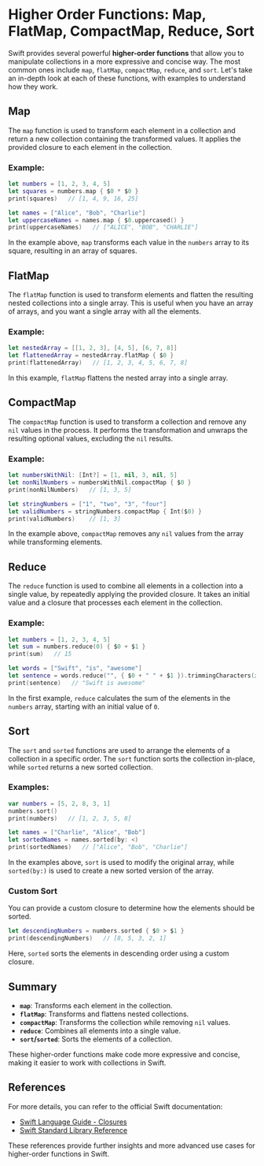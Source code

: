 # Higher Order Functions: Map, FlatMap, CompactMap, Reduce, Sort

Swift provides several powerful **higher-order functions** that allow you to manipulate collections in a more expressive and concise way. The most common ones include `map`, `flatMap`, `compactMap`, `reduce`, and `sort`. Let's take an in-depth look at each of these functions, with examples to understand how they work.

## Map

The `map` function is used to transform each element in a collection and return a new collection containing the transformed values. It applies the provided closure to each element in the collection.

### Example:

```swift
let numbers = [1, 2, 3, 4, 5]
let squares = numbers.map { $0 * $0 }
print(squares)   // [1, 4, 9, 16, 25]

let names = ["Alice", "Bob", "Charlie"]
let uppercaseNames = names.map { $0.uppercased() }
print(uppercaseNames)   // ["ALICE", "BOB", "CHARLIE"]
```

In the example above, `map` transforms each value in the `numbers` array to its square, resulting in an array of squares.

## FlatMap

The `flatMap` function is used to transform elements and flatten the resulting nested collections into a single array. This is useful when you have an array of arrays, and you want a single array with all the elements.

### Example:

```swift
let nestedArray = [[1, 2, 3], [4, 5], [6, 7, 8]]
let flattenedArray = nestedArray.flatMap { $0 }
print(flattenedArray)   // [1, 2, 3, 4, 5, 6, 7, 8]
```

In this example, `flatMap` flattens the nested array into a single array.

## CompactMap

The `compactMap` function is used to transform a collection and remove any `nil` values in the process. It performs the transformation and unwraps the resulting optional values, excluding the `nil` results.

### Example:

```swift
let numbersWithNil: [Int?] = [1, nil, 3, nil, 5]
let nonNilNumbers = numbersWithNil.compactMap { $0 }
print(nonNilNumbers)   // [1, 3, 5]

let stringNumbers = ["1", "two", "3", "four"]
let validNumbers = stringNumbers.compactMap { Int($0) }
print(validNumbers)    // [1, 3]
```

In the example above, `compactMap` removes any `nil` values from the array while transforming elements.

## Reduce

The `reduce` function is used to combine all elements in a collection into a single value, by repeatedly applying the provided closure. It takes an initial value and a closure that processes each element in the collection.

### Example:

```swift
let numbers = [1, 2, 3, 4, 5]
let sum = numbers.reduce(0) { $0 + $1 }
print(sum)   // 15

let words = ["Swift", "is", "awesome"]
let sentence = words.reduce("", { $0 + " " + $1 }).trimmingCharacters(in: .whitespaces)
print(sentence)   // "Swift is awesome"
```

In the first example, `reduce` calculates the sum of the elements in the `numbers` array, starting with an initial value of `0`.

## Sort

The `sort` and `sorted` functions are used to arrange the elements of a collection in a specific order. The `sort` function sorts the collection in-place, while `sorted` returns a new sorted collection.

### Examples:

```swift
var numbers = [5, 2, 8, 3, 1]
numbers.sort()
print(numbers)   // [1, 2, 3, 5, 8]

let names = ["Charlie", "Alice", "Bob"]
let sortedNames = names.sorted(by: <)
print(sortedNames)   // ["Alice", "Bob", "Charlie"]
```

In the examples above, `sort` is used to modify the original array, while `sorted(by:)` is used to create a new sorted version of the array.

### Custom Sort

You can provide a custom closure to determine how the elements should be sorted.

```swift
let descendingNumbers = numbers.sorted { $0 > $1 }
print(descendingNumbers)   // [8, 5, 3, 2, 1]
```

Here, `sorted` sorts the elements in descending order using a custom closure.

## Summary

- **`map`**: Transforms each element in the collection.
- **`flatMap`**: Transforms and flattens nested collections.
- **`compactMap`**: Transforms the collection while removing `nil` values.
- **`reduce`**: Combines all elements into a single value.
- **`sort`/`sorted`**: Sorts the elements of a collection.

These higher-order functions make code more expressive and concise, making it easier to work with collections in Swift.

## References

For more details, you can refer to the official Swift documentation:

- [Swift Language Guide - Closures](https://docs.swift.org/swift-book/LanguageGuide/Closures.html)
- [Swift Standard Library Reference](https://developer.apple.com/documentation/swift)

These references provide further insights and more advanced use cases for higher-order functions in Swift.
